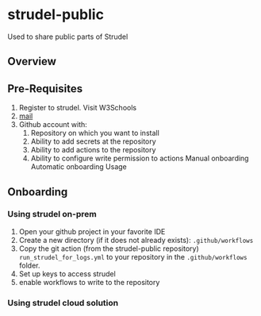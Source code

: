 # strudel-public
Used to share public parts of Strudel 
## Overview 

## Pre-Requisites
1. Register to strudel. <a mailto="mailto:foo@bar.example.com?subject=Hello%20World">Visit W3Schools</a>
2. [mail](mailto:foo@bar.example.com?subject=Hello%20World&body=Hello%20World&nbsp;)
3. Github account with: 
   1. Repository on which you want to install 
   2. Ability to add secrets at the repository
   3. Ability to add actions to the repository
   4. Ability to configure write permission to actions
   Manual onboarding 
   Automatic onboarding 
   Usage 

## Onboarding  
### Using strudel on-prem
1. Open your github project in your favorite IDE
2. Create a new directory (if it does not already exists): 
`.github/workflows`
2. Copy the git action (from the strudel-public repository) 
`run_strudel_for_logs.yml` to your repository in the `.github/workflows` folder.
1. Set up keys to access strudel 
2. enable workflows to write to the repository

### Using strudel cloud solution 
